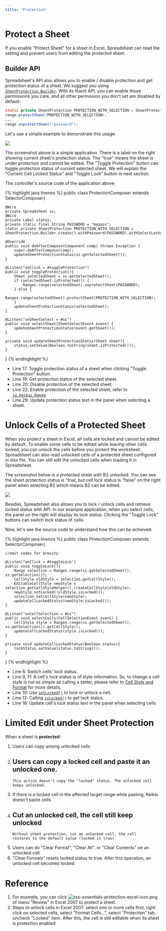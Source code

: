 ```yaml
---
title: 'Protection'
---
```



# Protect a Sheet

If you enable "Protect Sheet" for a sheet in Excel, Spreadsheet
can read the setting and prevent users from editing the protected sheet.


## Builder API
Spreadsheet's API also allows you to enable / disable protection and get
protection status of a sheet. We suggest you using [`SheetProtection.Builder`](https://keikai.io/javadoc/latest/io/keikai/api/SheetProtection.Builder.html). With its fluent API, you can enable those permissions you care, and all other permission you don't set are disabled by default:

```java
static private SheetProtection PROTECTION_WITH_SELECTION = SheetProtection.Builder.create().withPassword("password").withSelectLockedCellsAllowed(true).withSelectUnlockedCellsAllowed(true).build();
range.protectSheet(PROTECTION_WITH_SELECTION);
...
range.unprotectSheet("password");
```

Let's use a simple example to demonstrate this usage:

![]({{site.devref_image_folder}}/Zss-essentials-protection.png) 

The screenshot above is a simple application. 
There is a label on the right showing current sheet's protection status. 
The "true" means the sheet is under protection and cannot be edited. 
The "Toggle Protection" button can toggle protection status of current selected sheet. 
We will explain the "Current Cell Locked Status" and "Toggle Lock" button in next section.

The controller's source code of the application above:

{% highlight java linenos %}
public class ProtectionComposer extends SelectorComposer<Component>{
    
    @Wire
    private Spreadsheet ss;
    @Wire
    private Label status;
    private static final String PASSWORD = "mypass";
    static private SheetProtection PROTECTION_WITH_SELECTION = SheetProtection.Builder.create().withPassword(PASSWORD).withSelectLockedCellsAllowed(true).withSelectUnlockedCellsAllowed(true).build();
    
    @Override
    public void doAfterCompose(Component comp) throws Exception {
        super.doAfterCompose(comp);
        updateSheetProtectionStatus(ss.getSelectedSheet());
    }
    
    @Listen("onClick = #toggleProtection")
    public void toggleProtection(){
        Sheet selectedSheet = ss.getSelectedSheet();
        if (selectedSheet.isProtected()) {
            Ranges.range(selectedSheet).unprotectSheet(PASSWORD);
        } else {
            Ranges.range(selectedSheet).protectSheet(PROTECTION_WITH_SELECTION);
        }
        updateSheetProtectionStatus(selectedSheet);
    }
    
    @Listen("onSheetSelect = #ss")
    public void selectSheet(SheetSelectEvent event) {
        updateSheetProtectionStatus(event.getSheet());
    }
    
    private void updateSheetProtectionStatus(Sheet sheet){
        status.setValue(Boolean.toString(sheet.isProtected()));
    }
}
{% endhighlight %}

  - Line 17: Toggle protection status of a sheet when clicking "Toggle
    Protection" button.
  - Line 19: Get protection status of the selected sheet.
  - Line 20: Disable protection of the selected sheet.
  - Line 22: Enable protection of the selected sheet, refer to [`io.keikai.Range`](https://keikai.io/javadoc/latest/io/keikai/api/Range.html#protectSheet-io.keikai.api.SheetProtection-).
  - Line 29: Update protection status text in the panel when selecting a
    sheet.


# Unlock Cells of a Protected Sheet

When you protect a sheet in Excel, all cells are locked and cannot be
edited by default. To enable some cells to be edited while leaving other
cells locked, you can unlock the cells before you protect the worksheet. 
Spreadsheet can also read unlocked cells of a protected sheet
configured in xlsx file. You can still edit the unlocked cells when loading
it in Spreadsheet.

The screenshot below is a protected sheet with B2 unlocked. You can see
the sheet protection status is "true, but cell lock status is "false" on
the right panel when selecting B2 which means B2 can be edited.

![]({{site.devref_image_folder}}/Zss-essentials-protection-unlock.png)

Besides, Spreadsheet also allows you to lock / unlock cells and retrieve
locked status with API. In our example application, when you select
cells, the panel on the right will display its lock status. Clicking the
"Toggle Lock" buttons can switch lock status of cells.

Now, let's see the source code to understand how this can be achieved:

{% highlight java linenos %}
public class ProtectionComposer extends SelectorComposer<Component>{

    //omit codes for brevity

    @Listen("onClick = #toggleLock")
    public void toggleLock(){
        Range selection = Ranges.range(ss.getSelectedSheet(), ss.getSelection());
        CellStyle oldStyle = selection.getCellStyle();
        EditableCellStyle newStyle = selection.getCellStyleHelper().createCellStyle(oldStyle);
        newStyle.setLocked(!oldStyle.isLocked());
        selection.setCellStyle(newStyle);
        updateCellLockedStatus(newStyle.isLocked());
    }
    
    @Listen("onCellSelection = #ss")
    public void selectCells(CellSelectionEvent event) {
        CellStyle style = Ranges.range(ss.getSelectedSheet(), ss.getSelection()).getCellStyle();
        updateCellLockedStatus(style.isLocked());
    }
    
    private void updateCellLockedStatus(Boolean status){
        lockStatus.setValue(status.toString());
    }
}
{% endhighlight %}

  - Line 6: Switch cells' lock status.
  - Line 9, 11: A cell's lock status is of style information. So, to
    change a cell style is not as simple as calling a setter, please
    refer to [ Cell Style and Format](Cell_Style_and_Format) for more details.
  - Line 10: Use [`setLocked()`](https://keikai.io/javadoc/latest/io/keikai/api/model/impl/EditableCellStyleImpl.html#setLocked-boolean-) to lock or unlock a cell.
  - Line 12: Calling [`isLocked()`](https://keikai.io/javadoc/latest/io/keikai/api/model/CellStyle.html#isLocked--) to get lock status.
  - Line 16: Update cell's lock status text in the panel when selecting
    cells.


# Limited Edit under Sheet Protection

When a sheet is **protected**:

1.  Users can copy among unlocked cells
2.  Users can copy a locked cell and paste it an unlocked one.
      -   
        This action doesn't copy the "locked" status. The unlocked cell
        keeps unlocked.
3.  If there is a locked cell in the affected target range while
    pasting, Keikai doesn't paste cells
4.  Cut an unlocked cell, the cell still keep unlocked
      -   
        Without sheet protection, cut an unlocked cell, the cell
        restores to the default value (locked is true).
5.  Users can do "Clear Format", "Clear All", or "Clear Contents" on an
    unlocked cell.
6.  "Clear Formats" resets locked status to true. After this operation,
    an unlocked cell becomes locked.

# Reference

1.  For example, you can click
    ![zss-essentials-protection-excel-icon.png]({{site.devref_image_folder}}/Zss-essentials-protection-excel-icon.png) of menu "Review" in
    Excel 2007 to protect a sheet.
2.  Steps to unlock cells in Excel 2007: select one or more cells first,
    right click on selected cells, select "Format Cells...", select
    "Protection" tab, uncheck "Locked" item. After this, the cell is
    still editable when its sheet is protection enabled.

